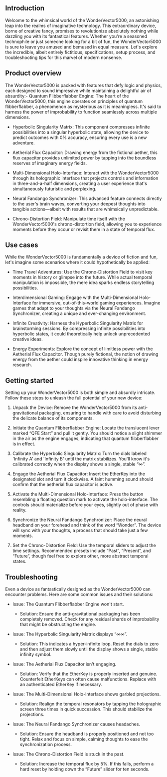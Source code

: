 ## Introduction

Welcome to the whimsical world of the WonderVector5000, an astonishing leap into the realms of imaginative technology. This extraordinary device, borne of creative fancy, promises to revolutionize absolutely nothing while dazzling you with its fantastical features. Whether you're a seasoned technophile or just someone looking for a bit of fun, the WonderVector5000 is sure to leave you amused and bemused in equal measure. Let's explore the incredible, albeit entirely fictitious, specifications, setup process, and troubleshooting tips for this marvel of modern nonsense.

## Product overview

The WonderVector5000 is packed with features that defy logic and physics, each designed to sound impressive while maintaining a delightful air of absurdity:- Quantum Flibberflabber Engine: The heart of the WonderVector5000, this engine operates on principles of quantum flibberflabber, a phenomenon as mysterious as it is meaningless. It's said to harness the power of improbability to function seamlessly across multiple dimensions.

- Hyperbolic Singularity Matrix: This component compresses infinite possibilities into a singular hyperbolic state, allowing the device to predict outcomes with 0% accuracy, ensuring every use is a new adventure.

- Aetherial Flux Capacitor: Drawing energy from the fictional aether, this flux capacitor provides unlimited power by tapping into the boundless reserves of imaginary energy fields.

- Multi-Dimensional Holo-Interface: Interact with the WonderVector5000 through its holographic interface that projects controls and information in three-and-a-half dimensions, creating a user experience that's simultaneously futuristic and perplexing.

- Neural Fandango Synchronizer: This advanced feature connects directly to the user's brain waves, converting your deepest thoughts into tangible actions—albeit with results that are whimsically unpredictable.

- Chrono-Distortion Field: Manipulate time itself with the WonderVector5000's chrono-distortion field, allowing you to experience moments before they occur or revisit them in a state of temporal flux.

## Use cases

While the WonderVector5000 is fundamentally a device of fiction and fun, let's imagine some scenarios where it could hypothetically be applied:

- Time Travel Adventures: Use the Chrono-Distortion Field to visit key moments in history or glimpse into the future. While actual temporal manipulation is impossible, the mere idea sparks endless storytelling possibilities.

- Interdimensional Gaming: Engage with the Multi-Dimensional Holo-Interface for immersive, out-of-this-world gaming experiences. Imagine games that adapt to your thoughts via the Neural Fandango Synchronizer, creating a unique and ever-changing environment.

- Infinite Creativity: Harness the Hyperbolic Singularity Matrix for brainstorming sessions. By compressing infinite possibilities into hyperbolic states, it could theoretically help unlock unprecedented creative ideas.

- Energy Experiments: Explore the concept of limitless power with the Aetherial Flux Capacitor. Though purely fictional, the notion of drawing energy from the aether could inspire innovative thinking in energy research.

## Getting started

Setting up your WonderVector5000 is both simple and absurdly intricate. Follow these steps to unleash the full potential of your new device:

1. Unpack the Device: Remove the WonderVector5000 from its anti-gravitational packaging, ensuring to handle with care to avoid disturbing the delicate balance of its components.

2. Initiate the Quantum Flibberflabber Engine: Locate the translucent lever marked “QFE Start” and pull it gently. You should notice a slight shimmer in the air as the engine engages, indicating that quantum flibberflabber is in effect.

3. Calibrate the Hyperbolic Singularity Matrix: Turn the dials labeled 'Infinity A' and 'Infinity B' until the matrix stabilizes. You'll know it's calibrated correctly when the display shows a single, stable “∞”.

4. Engage the Aetherial Flux Capacitor: Insert the EtherKey into the designated slot and turn it clockwise. A faint humming sound should confirm that the aetherial flux capacitor is active.

5. Activate the Multi-Dimensional Holo-Interface: Press the button resembling a floating question mark to activate the holo-interface. The controls should materialize before your eyes, slightly out of phase with reality.

6. Synchronize the Neural Fandango Synchronizer: Place the neural headband on your forehead and think of the word “Wonder”. The device will sync with your thoughts, a process that should take just a few moments.

7. Set the Chrono-Distortion Field: Use the temporal sliders to adjust the time settings. Recommended presets include “Past”, “Present”, and “Future”, though feel free to explore other, more abstract temporal states.

## Troubleshooting

Even a device as fantastically designed as the WonderVector5000 can encounter problems. Here are some common issues and their solutions:

- Issue: The Quantum Flibberflabber Engine won't start.

    - Solution: Ensure the anti-gravitational packaging has been completely removed. Check for any residual shards of improbability that might be obstructing the engine.

- Issue: The Hyperbolic Singularity Matrix displays “∞∞”.

    - Solution: This indicates a hyper-infinite loop. Reset the dials to zero and then adjust them slowly until the display shows a single, stable infinity symbol.

- Issue: The Aetherial Flux Capacitor isn't engaging.

    - Solution: Verify that the EtherKey is properly inserted and genuine. Counterfeit EtherKeys can often cause malfunctions. Replace with an authenticated EtherKey if necessary.

- Issue: The Multi-Dimensional Holo-Interface shows garbled projections.

    - Solution: Realign the temporal resonators by tapping the holographic screen three times in quick succession. This should stabilize the projections.

- Issue: The Neural Fandango Synchronizer causes headaches.

    - Solution: Ensure the headband is properly positioned and not too tight. Relax and focus on simple, calming thoughts to ease the synchronization process.

- Issue: The Chrono-Distortion Field is stuck in the past.

    - Solution: Increase the temporal flux by 5%. If this fails, perform a hard reset by holding down the “Future” slider for ten seconds.